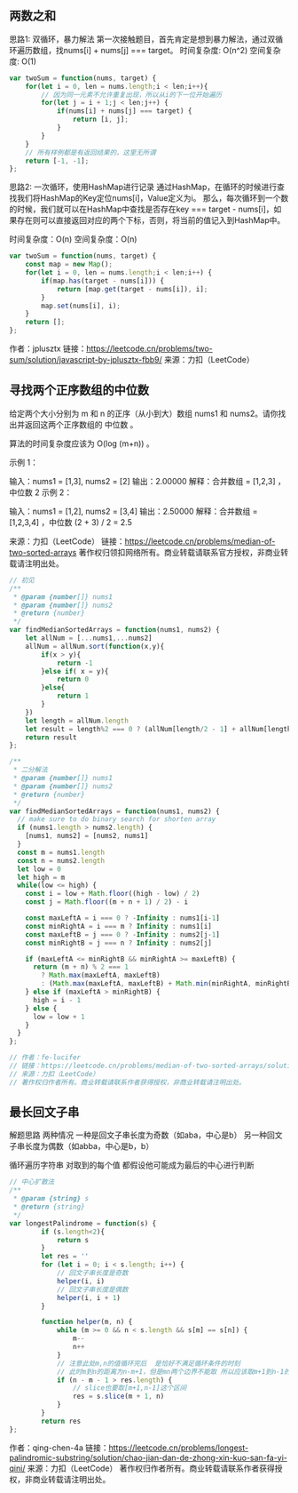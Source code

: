 ## 两数之和

思路1: 双循环，暴力解法
第一次接触题目，首先肯定是想到暴力解法，通过双循环遍历数组，找nums[i] + nums[j] === target。
时间复杂度: O(n^2)
空间复杂度: O(1)

```js
var twoSum = function(nums, target) {
    for(let i = 0, len = nums.length;i < len;i++){
        // 因为同一元素不允许重复出现，所以从i的下一位开始遍历
        for(let j = i + 1;j < len;j++) {
            if(nums[i] + nums[j] === target) {
                return [i, j];
            }
        }
    }
    // 所有样例都是有返回结果的，这里无所谓
    return [-1, -1];
};
```

思路2: 一次循环，使用HashMap进行记录
通过HashMap，在循环的时候进行查找我们将HashMap的Key定位nums[i]，Value定义为i。
那么，每次循环到一个数的时候，我们就可以在HashMap中查找是否存在key === target - nums[i]，如果存在则可以直接返回对应的两个下标，否则，将当前的值记入到HashMap中。

时间复杂度：O(n)
空间复杂度：O(n)

```js
var twoSum = function(nums, target) {
    const map = new Map();
    for(let i = 0, len = nums.length;i < len;i++) {
        if(map.has(target - nums[i])) {
            return [map.get(target - nums[i]), i];
        }
        map.set(nums[i], i);
    }
    return [];
};
```

作者：jplusztx
链接：https://leetcode.cn/problems/two-sum/solution/javascript-by-jplusztx-fbb9/
来源：力扣（LeetCode）

## 寻找两个正序数组的中位数

给定两个大小分别为 m 和 n 的正序（从小到大）数组 nums1 和 nums2。请你找出并返回这两个正序数组的 中位数 。

算法的时间复杂度应该为 O(log (m+n)) 。

示例 1：

输入：nums1 = [1,3], nums2 = [2]
输出：2.00000
解释：合并数组 = [1,2,3] ，中位数 2
示例 2：

输入：nums1 = [1,2], nums2 = [3,4]
输出：2.50000
解释：合并数组 = [1,2,3,4] ，中位数 (2 + 3) / 2 = 2.5

来源：力扣（LeetCode）
链接：https://leetcode.cn/problems/median-of-two-sorted-arrays
著作权归领扣网络所有。商业转载请联系官方授权，非商业转载请注明出处。

```js
// 初见
/**
 * @param {number[]} nums1
 * @param {number[]} nums2
 * @return {number}
 */
var findMedianSortedArrays = function(nums1, nums2) {
    let allNum = [...nums1,...nums2]
    allNum = allNum.sort(function(x,y){
        if(x > y){
            return -1
        }else if( x = y){
            return 0
        }else{
            return 1
        }
    })
    let length = allNum.length
    let result = length%2 === 0 ? (allNum[length/2 - 1] + allNum[length/2 ]) / 2 : allNum[Math.floor(length/2)]
    return result
};
```

```js
/**
 * 二分解法
 * @param {number[]} nums1
 * @param {number[]} nums2
 * @return {number}
 */
var findMedianSortedArrays = function(nums1, nums2) {
  // make sure to do binary search for shorten array
  if (nums1.length > nums2.length) {
    [nums1, nums2] = [nums2, nums1]
  }
  const m = nums1.length
  const n = nums2.length
  let low = 0
  let high = m
  while(low <= high) {
    const i = low + Math.floor((high - low) / 2)
    const j = Math.floor((m + n + 1) / 2) - i

    const maxLeftA = i === 0 ? -Infinity : nums1[i-1]
    const minRightA = i === m ? Infinity : nums1[i]
    const maxLeftB = j === 0 ? -Infinity : nums2[j-1]
    const minRightB = j === n ? Infinity : nums2[j]

    if (maxLeftA <= minRightB && minRightA >= maxLeftB) {
      return (m + n) % 2 === 1
        ? Math.max(maxLeftA, maxLeftB)
        : (Math.max(maxLeftA, maxLeftB) + Math.min(minRightA, minRightB)) / 2
    } else if (maxLeftA > minRightB) {
      high = i - 1
    } else {
      low = low + 1
    }
  }
};

// 作者：fe-lucifer
// 链接：https://leetcode.cn/problems/median-of-two-sorted-arrays/solution/er-fen-fa-duo-yu-yan-javajs4-xun-zhao-liang-ge-zhe/
// 来源：力扣（LeetCode）
// 著作权归作者所有。商业转载请联系作者获得授权，非商业转载请注明出处。
```

## 最长回文子串

解题思路
两种情况
一种是回文子串长度为奇数（如aba，中心是b）
另一种回文子串长度为偶数（如abba，中心是b，b）

循环遍历字符串 对取到的每个值 都假设他可能成为最后的中心进行判断

```js
// 中心扩散法
/**
 * @param {string} s
 * @return {string}
 */
var longestPalindrome = function(s) {
        if (s.length<2){
            return s
        }
        let res = ''
        for (let i = 0; i < s.length; i++) {
            // 回文子串长度是奇数
            helper(i, i)
            // 回文子串长度是偶数
            helper(i, i + 1) 
        }

        function helper(m, n) {
            while (m >= 0 && n < s.length && s[m] == s[n]) {
                m--
                n++
            }
            // 注意此处m,n的值循环完后  是恰好不满足循环条件的时刻
            // 此时m到n的距离为n-m+1，但是mn两个边界不能取 所以应该取m+1到n-1的区间  长度是n-m-1
            if (n - m - 1 > res.length) {
                // slice也要取[m+1,n-1]这个区间 
                res = s.slice(m + 1, n)
            }
        }
        return res
};
```

作者：qing-chen-4a
链接：https://leetcode.cn/problems/longest-palindromic-substring/solution/chao-jian-dan-de-zhong-xin-kuo-san-fa-yi-qini/
来源：力扣（LeetCode）
著作权归作者所有。商业转载请联系作者获得授权，非商业转载请注明出处。